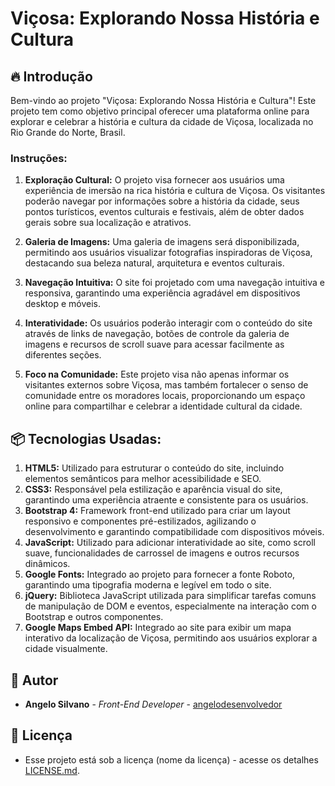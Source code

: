 # Viçosa: Explorando Nossa História e Cultura

## 🔥 Introdução

Bem-vindo ao projeto "Viçosa: Explorando Nossa História e Cultura"! Este projeto tem como objetivo principal oferecer uma plataforma online para explorar e celebrar a história e cultura da cidade de Viçosa, localizada no Rio Grande do Norte, Brasil.

### Instruções:

1. **Exploração Cultural:** O projeto visa fornecer aos usuários uma experiência de imersão na rica história e cultura de Viçosa. Os visitantes poderão navegar por informações sobre a história da cidade, seus pontos turísticos, eventos culturais e festivais, além de obter dados gerais sobre sua localização e atrativos.

2. **Galeria de Imagens:** Uma galeria de imagens será disponibilizada, permitindo aos usuários visualizar fotografias inspiradoras de Viçosa, destacando sua beleza natural, arquitetura e eventos culturais.

3. **Navegação Intuitiva:** O site foi projetado com uma navegação intuitiva e responsiva, garantindo uma experiência agradável em dispositivos desktop e móveis.

4. **Interatividade:** Os usuários poderão interagir com o conteúdo do site através de links de navegação, botões de controle da galeria de imagens e recursos de scroll suave para acessar facilmente as diferentes seções.

5. **Foco na Comunidade:** Este projeto visa não apenas informar os visitantes externos sobre Viçosa, mas também fortalecer o senso de comunidade entre os moradores locais, proporcionando um espaço online para compartilhar e celebrar a identidade cultural da cidade.

## 📦 Tecnologias Usadas:

1. **HTML5:** Utilizado para estruturar o conteúdo do site, incluindo elementos semânticos para melhor acessibilidade e SEO.
2. **CSS3:** Responsável pela estilização e aparência visual do site, garantindo uma experiência atraente e consistente para os usuários.
3. **Bootstrap 4:** Framework front-end utilizado para criar um layout responsivo e componentes pré-estilizados, agilizando o desenvolvimento e garantindo compatibilidade com dispositivos móveis.
4. **JavaScript:** Utilizado para adicionar interatividade ao site, como scroll suave, funcionalidades de carrossel de imagens e outros recursos dinâmicos.
5. **Google Fonts:** Integrado ao projeto para fornecer a fonte Roboto, garantindo uma tipografia moderna e legível em todo o site.
6. **jQuery:** Biblioteca JavaScript utilizada para simplificar tarefas comuns de manipulação de DOM e eventos, especialmente na interação com o Bootstrap e outros componentes.
7. **Google Maps Embed API:** Integrado ao site para exibir um mapa interativo da localização de Viçosa, permitindo aos usuários explorar a cidade visualmente.

## 👷 Autor

* **Angelo Silvano** - *Front-End Developer* - [angelodesenvolvedor](https://github.com/angelodesenvolvedor)

## 📄 Licença

* Esse projeto está sob a licença (nome da licença) - acesse os detalhes [LICENSE.md](https://github.com/angelodesenvolvedor/Vicosa/tree/main?tab=MIT-1-ov-file).
  

